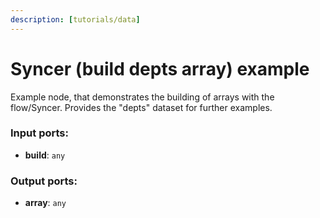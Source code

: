 ```yaml
---
description: [tutorials/data]
---
```


# Syncer (build depts array) example

Example node, that demonstrates the building of arrays with the flow/Syncer. Provides the "depts" dataset for further examples.

### Input ports:

* __build__: ` any `

### Output ports:

* __array__: ` any `

